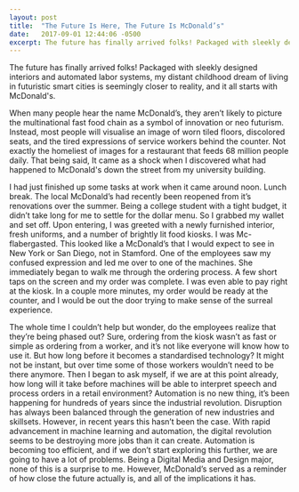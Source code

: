 ```yaml
---
layout: post
title:  "The Future Is Here, The Future Is McDonald’s"
date:   2017-09-01 12:44:06 -0500
excerpt: The future has finally arrived folks! Packaged with sleekly designed interiors and automated labor systems, my distant childhood dream of living in futuristic smart cities is seemingly closer to reality, and it all starts with McDonald's.
---
```


The future has finally arrived folks! Packaged with sleekly designed interiors and automated labor systems, my distant childhood dream of living in futuristic smart cities is seemingly closer to reality, and it all starts with McDonald's.

When many people hear the name McDonald’s, they aren’t likely to picture the multinational fast food chain as a symbol of innovation or neo futurism. Instead, most people will visualise an image of worn tiled floors, discolored seats, and the tired expressions of service workers behind the counter. Not exactly the homeliest of images for a restaurant that feeds 68 million people daily. That being said, It came as a shock when I discovered what had happened to McDonald's down the street from my university building.

I had just finished up some tasks at work when it came around noon. Lunch break. The local McDonald’s had recently been reopened from it’s renovations over the summer. Being a college student with a tight budget, it didn’t take long for me to settle for the dollar menu. So I grabbed my wallet and set off. Upon entering, I was greeted with a newly furnished interior, fresh uniforms, and a number of brightly lit food kiosks. I was Mc-flabergasted. This looked like a McDonald’s that I would expect to see in New York or San Diego, not in Stamford. One of the employees saw my confused expression and led me over to one of the machines. She immediately began to walk me through the ordering process. A few short taps on the screen and my order was complete. I was even able to pay right at the kiosk. In a couple more minutes, my order would be ready at the counter, and I would be out the door trying to make sense of the surreal experience.

The whole time I couldn’t help but wonder, do the employees realize that they’re being phased out? Sure, ordering from the kiosk wasn’t as fast or simple as ordering from a worker, and it’s not like everyone will know how to use it. But how long before it becomes a standardised technology? It might not be instant, but over time some of those workers wouldn’t need to be there anymore. Then I began to ask myself, if we are at this point already, how long will it take before machines will be able to interpret speech and process orders in a retail environment? Automation is no new thing, it’s been happening for hundreds of years since the industrial revolution. Disruption has always been balanced through the generation of new industries and skillsets. However, in recent years this hasn’t been the case. With rapid advancement in machine learning and automation, the digital revolution seems to be destroying more jobs than it can create. Automation is becoming too efficient, and if we don’t start exploring this further, we are going to have a lot of problems. Being a Digital Media and Design major, none of this is a surprise to me. However, McDonald’s served as a reminder of how close the future actually is, and all of the implications it has.

